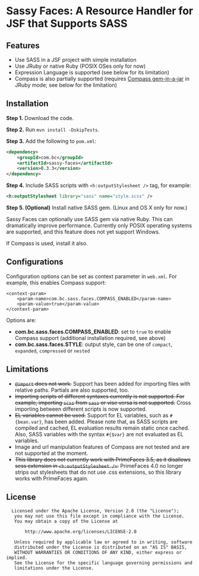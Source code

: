 # Sassy Faces: A Resource Handler for JSF that Supports SASS

## Features

* Use SASS in a JSF project with simple installation
* Use JRuby or native Ruby (POSIX OSes only for now)
* Expression Language is supported (see below for its limitation)
* Compass is also partially supported (requires
  [Compass gem-in-a-jar](https://github.com/vvasabi/compass-gem-in-a-jar)
  in JRuby mode; see below for the limitation)

## Installation

**Step 1.** Download the code.

**Step 2.** Run `mvn install -DskipTests`.

**Step 3.** Add the following to `pom.xml`:

``` xml
<dependency>
    <groupId>com.bc</groupId>
    <artifactId>sassy-faces</artifactId>
    <version>0.3.3</version>
</dependency>
```

**Step 4.** Include SASS scripts with `<h:outputStylesheet />` tag, for example:

``` xml
<h:outputStylesheet library="sass" name="style.scss" />
```

**Step 5. (Optional)** Install native SASS gem. (Linux and OS X only for now.)

Sassy Faces can optionally use SASS gem via native Ruby. This can dramatically
improve performance. Currently only POSIX operating systems are supported, and
this feature does not yet support Windows.

If Compass is used, install it also.

## Configurations

Configuration options can be set as context parameter in `web.xml`. For example,
this enables Compass support:

```
<context-param>
	<param-name>com.bc.sass.faces.COMPASS_ENABLED</param-name>
	<param-value>true</param-value>
</context-param>
```

Options are:

* **com.bc.sass.faces.COMPASS_ENABLED**: set to `true` to enable Compass support
  (additional installation required, see above)
* **com.bc.sass.faces.STYLE**: output style, can be one of `compact`,
  `expanded`, `compressed` or `nested`

## Limitations

* ~~`@import` does not work.~~ Support has been added for importing files with
  relative paths. Partials are also supported, too.
* ~~Importing scripts of different syntaxes currently is not supported. For
  example, importing `scss` from `sass` or vise versa is not supported.~~ Cross
  importing between different scripts is now supported.
* ~~EL variables cannot be used.~~ Support for EL variables, such as
  `#{bean.var}`, has been added. Please note that, as SASS scripts are compiled
  and cached, EL evaluation results remain static once cached. Also, SASS
  variables with the syntax `#{$var}` are not evaluated as EL variables.
* Image and url manipulation features of Compass are not tested and are not
  supported at the moment.
* ~~This library does not currently work with PrimeFaces 3.5, as it disallows
  scss extension in `<h:outputStylesheet />`.~~ PrimeFaces 4.0 no longer strips
  out stylesheets that do not use .css extensions, so this library works with
  PrimeFaces again.

## License

```
  Licensed under the Apache License, Version 2.0 (the "License");
   you may not use this file except in compliance with the License.
   You may obtain a copy of the License at

       http://www.apache.org/licenses/LICENSE-2.0

   Unless required by applicable law or agreed to in writing, software
   distributed under the License is distributed on an "AS IS" BASIS,
   WITHOUT WARRANTIES OR CONDITIONS OF ANY KIND, either express or implied.
   See the License for the specific language governing permissions and
   limitations under the License.
```

